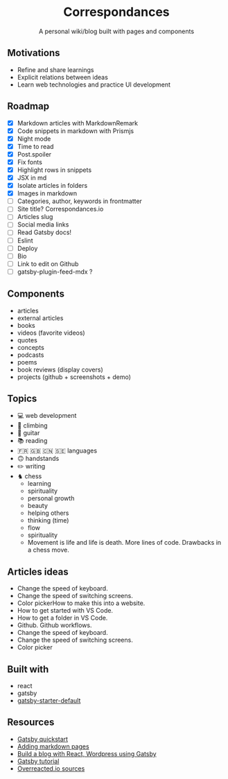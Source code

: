 <div align="center">
<h1>Correspondances</h1>
<p>A personal wiki/blog built with pages and components</p>
</div>

## Motivations

- Refine and share learnings
- Explicit relations between ideas
- Learn web technologies and practice UI development

## Roadmap

- [x] Markdown articles with MarkdownRemark
- [x] Code snippets in markdown with Prismjs
- [x] Night mode
- [x] Time to read
- [x] Post.spoiler
- [x] Fix fonts
- [x] Highlight rows in snippets
- [x] JSX in md
- [x] Isolate articles in folders
- [x] Images in markdown
- [ ] Categories, author, keywords in frontmatter
- [ ] Site title? Correspondances.io
- [ ] Articles slug
- [ ] Social media links
- [ ] Read Gatsby docs!
- [ ] Eslint
- [ ] Deploy
- [ ] Bio
- [ ] Link to edit on Github
- [ ] gatsby-plugin-feed-mdx ?

## Components

- articles
- external articles
- books
- videos (favorite videos)
- quotes
- concepts
- podcasts
- poems
- book reviews (display covers)
- projects (github + screenshots + demo)

## Topics

- 💻 web development
- 🧗 climbing
- 🎸 guitar
- 📚 reading
- 🇫🇷 🇬🇧 🇨🇳 🇸🇪 languages
- 🙃 handstands
- ✏️ writing
- ♞ chess
  - learning
  - spirituality
  - personal growth
  - beauty
  - helping others
  - thinking (time)
  - flow
  - spirituality
  - Movement is life and life is death. More lines of code. Drawbacks in a chess move.

## Articles ideas

- Change the speed of keyboard.
- Change the speed of switching screens.
- Color pickerHow to make this into a website.
- How to get started with VS Code.
- How to get a folder in VS Code.
- Github. Github workflows.
- Change the speed of keyboard.
- Change the speed of switching screens.
- Color picker

## Built with

- react
- gatsby
- [gatsby-starter-default](https://github.com/gatsbyjs/gatsby-starter-default)

## Resources

- [Gatsby quickstart](https://www.gatsbyjs.org/docs/quick-start/)
- [Adding markdown pages](https://www.gatsbyjs.org/docs/adding-markdown-pages/)
- [Build a blog with React, Wordpress using Gatsby](https://medium.com/@mjadav/build-a-blog-with-react-wordpress-using-gatsby-4cdfb6ce2004)
- [Gatsby tutorial](https://www.gatsbyjs.org/docs/awesome-gatsby-resources/#gatsby-tutorials)
- [Overreacted.io sources](https://github.com/gaearon/overreacted.io/tree/master/src)
